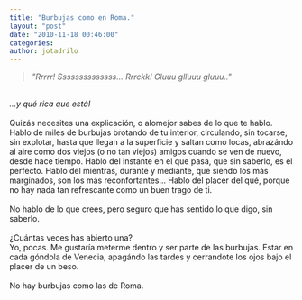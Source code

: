 ```yaml
---
title: "Burbujas como en Roma."
layout: "post"
date: "2010-11-18 00:46:00"
categories: 
author: jotadrilo
---
```


<div class="css-full-post-content js-full-post-content">
<span style="font-style:italic;"><blockquote>"Rrrrr! Ssssssssssssss... Rrrckk!   Gluuu glluuu gluuu.."</blockquote><br />...y qué rica que está!<span style="font-weight:bold;"></span></span><br /><br />Quizás necesites una explicación, o alomejor sabes de lo que te hablo.<br />Hablo de miles de burbujas brotando de tu interior, circulando, sin tocarse, sin explotar, hasta que llegan a la superficie y saltan como locas, abrazándo al aire como dos viejos (o no tan viejos) amigos cuando se ven de nuevo, desde hace tiempo. Hablo del instante en el que pasa, que sin saberlo, es el perfecto. Hablo del mientras, durante y mediante, que siendo los más marginados, son los más reconfortantes... Hablo del placer del qué, porque no hay nada tan refrescante como un buen trago de ti.<br /><br />No hablo de lo que crees, pero seguro que has sentido lo que digo, sin saberlo.<br /><br />¿Cuántas veces has abierto una?<br />Yo, pocas. Me gustaría meterme dentro y ser parte de las burbujas. Estar en cada góndola de Venecia, apagándo las tardes y cerrandote los ojos bajo el placer de un beso.<br /><br />No hay burbujas como las de Roma.
</div>